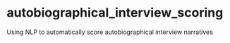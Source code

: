 # autobiographical_interview_scoring
Using NLP to automatically score autobiographical interview narratives
